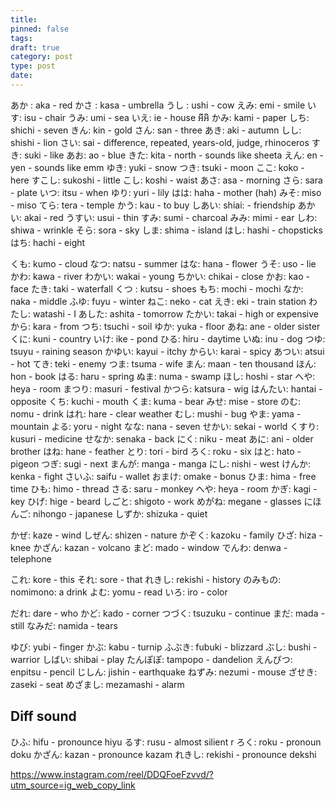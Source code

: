 ```yaml
---
title: 
pinned: false
tags: 
draft: true
category: post
type: post
date:
---
```

あか : aka - red
かさ : kasa - umbrella
うし : ushi - cow
えみ: emi - smile
いす: isu - chair
うみ: umi - sea
いえ: ie - house អីអិ
かみ: kami - paper
しち: shichi - seven
きん: kin - gold
さん: san - three
あき: aki - autumn
しし: shishi - lion
さい: sai - difference, repeated, years-old, judge, rhinoceros
すき: suki - like
あお: ao - blue
きた: kita - north - sounds like sheeta
えん: en - yen - sounds like emm
ゆき: yuki - snow
つき: tsuki - moon
ここ: koko - here
すこし: sukoshi - little
こし: koshi - waist
あさ: asa - morning
さら: sara - plate 
いつ: itsu - when
ゆり: yuri - lily
はは: haha - mother (hah)
みそ: miso - miso
てら: tera - temple
かう: kau - to buy
しあい: shiai: - friendship
あかい: akai - red
うすい: usui - thin
すみ: sumi - charcoal
みみ: mimi - ear
しわ: shiwa - wrinkle
そら: sora - sky
しま: shima - island
はし: hashi - chopsticks
はち: hachi - eight

くも: kumo - cloud
なつ: natsu - summer
はな: hana - flower
うそ: uso - lie
かわ: kawa - river
わかい: wakai - young
ちかい: chikai - close
かお: kao - face
たき: taki - waterfall
くつ : kutsu - shoes
もち: mochi - mochi
なか: naka - middle
ふゆ: fuyu - winter
ねこ: neko - cat
えき: eki - train station
わたし: watashi - I
あした: ashita - tomorrow
たかい: takai - high or expensive
から: kara - from
つち: tsuchi - soil
ゆか: yuka - floor
あね: ane - older sister
くに: kuni - country
いけ: ike - pond
ひる: hiru - daytime
いぬ: inu - dog
つゆ: tsuyu - raining season
かゆい: kayui - itchy
からい: karai - spicy
あつい: atsui - hot
てき: teki - enemy
つま: tsuma - wife
まん: maan - ten thousand
ほん: hon - book
はる: haru - spring
ぬま: numa - swamp
ほし: hoshi - star
へや: heya - room
まつり: masuri - festival
かつら: katsura - wig
はんたい: hantai - opposite
くち: kuchi - mouth
くま: kuma - bear
みせ: mise - store
のむ: nomu - drink
はれ: hare - clear weather
むし: mushi - bug
やま: yama - mountain
よる: yoru - night
なな: nana - seven
せかい: sekai - world
くすり: kusuri - medicine
せなか: senaka - back
にく: niku - meat
あに: ani - older brother
はね: hane - feather
とり: tori - bird
ろく: roku - six
はと: hato - pigeon
つぎ: sugi - next
まんが: manga - manga
にし: nishi - west
けんか: kenka - fight
さいふ: saifu - wallet
おまけ: omake - bonus
ひま: hima - free time
ひも: himo - thread
さる: saru - monkey
へや: heya - room
かぎ: kagi - key
ひげ: hige - beard
しごと: shigoto - work
めがね: megane - glasses
にほんご: nihongo - japanese
しずか: shizuka - quiet

かぜ: kaze - wind
しぜん: shizen - nature
かぞく: kazoku - family
ひざ: hiza - knee
かざん: kazan - volcano
まど: mado - window
でんわ: denwa - telephone

これ: kore - this
それ: sore - that
れきし: rekishi - history
のみもの: nomimono: a drink
よむ: yomu - read
いろ: iro - color

だれ: dare - who
かど: kado - corner
つづく: tsuzuku - continue
まだ: mada - still
 なみだ: namida - tears

ゆび: yubi - finger
かぶ: kabu - turnip
ふぶき: fubuki - blizzard
ぶし: bushi - warrior
しばい: shibai - play
たんぽぽ: tampopo - dandelion
えんぴつ: enpitsu - pencil
じしん: jishin - earthquake
ねずみ: nezumi - mouse
ざせき: zaseki - seat
めざまし: mezamashi - alarm





## Diff sound

ひふ: hifu - pronounce hiyu
るす: rusu - almost silient r
ろく: roku - pronoun doku
かざん: kazan - pronounce kazam
れきし: rekishi - pronounce dekshi

https://www.instagram.com/reel/DDQFoeFzvvd/?utm_source=ig_web_copy_link

